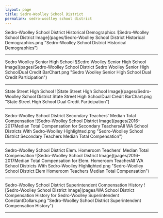 ```yaml
---
layout: page
title: Sedro-Woolley School District
permalink: sedro-woolley school district
---
```



Sedro-Woolley School District Historical Demographics
![Sedro-Woolley School District Image](pages/Sedro-Woolley School District Historical Demographics.png "Sedro-Woolley School District Historical Demographics")

___

Sedro Woolley Senior High School
![Sedro Woolley Senior High School Image](pages/Sedro-Woolley School District Sedro Woolley Senior High SchoolDual Credit BarChart.png "Sedro Woolley Senior High School Dual Credit Participation")

___

State Street High School
![State Street High School Image](pages/Sedro-Woolley School District State Street High SchoolDual Credit BarChart.png "State Street High School Dual Credit Participation")

___

Sedro-Woolley School District Secondary Teachers' Median Total Compensation
![Sedro-Woolley School District Image](pages/2016-2017Median Total Compensation for Secondary TeachersAll WA School Districts With Sedro-Woolley Highlighted.png "Sedro-Woolley School District Secondary Teachers Median Total Compensation")

___

Sedro-Woolley School District Elem. Homeroom Teachers' Median Total Compensation
![Sedro-Woolley School District Image](pages/2016-2017Median Total Compensation for Elem. Homeroom TeacherAll WA School Districts With Sedro-Woolley Highlighted.png "Sedro-Woolley School District Elem Homeroom Teachers Median Total Compensation")

___

Sedro-Woolley School District Superintendent Compensation History
![Sedro-Woolley School District Image](pages/WA School District Compensation History for Sedro-Woolley Superintendent ConstantDollars.png "Sedro-Woolley School District Superintendent Compensation History")

___

